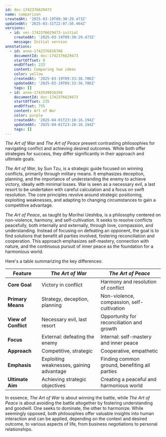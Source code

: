 ```yaml
---
id: doc-1742376629473
name: comparison
createdAt: '2025-03-19T09:30:29.473Z'
updatedAt: '2025-03-31T22:07:56.464Z'
versions:
  - id: ver-1742376629473-initial
    createdAt: '2025-03-19T09:30:29.473Z'
    message: Initial version
annotations:
  - id: anno-1742376816706
    documentId: doc-1742376629473
    startOffset: 0
    endOffset: 233
    content: Comparing two ideas
    color: yellow
    createdAt: '2025-03-19T09:33:36.706Z'
    updatedAt: '2025-03-19T09:33:36.706Z'
    tags: []
  - id: anno-1743549016194
    documentId: doc-1742376629473
    startOffset: 235
    endOffset: 755
    content: Art of War
    color: purple
    createdAt: '2025-04-01T23:10:16.194Z'
    updatedAt: '2025-04-01T23:10:16.194Z'
    tags: []
---
```

*The Art of War* and *The Art of Peace* present contrasting philosophies for navigating conflict and achieving desired outcomes. While both offer strategies for success, they differ significantly in their approach and ultimate goals.

*The Art of War*, by Sun Tzu, is a strategic guide focused on winning conflicts, primarily through military means. It emphasizes deception, planning, and the importance of understanding the enemy to achieve victory, ideally with minimal losses. War is seen as a necessary evil, a last resort to be undertaken with careful calculation and a focus on swift resolution. The core principles revolve around strategic positioning, exploiting weaknesses, and adapting to changing circumstances to gain a competitive advantage.

*The Art of Peace*, as taught by Morihei Ueshiba, is a philosophy centered on non-violence, harmony, and self-cultivation. It seeks to resolve conflicts peacefully, both internally and externally, through love, compassion, and understanding. Instead of focusing on defeating an opponent, the goal is to find solutions that benefit all parties involved, fostering reconciliation and cooperation. This approach emphasizes self-mastery, connection with nature, and the continuous pursuit of inner peace as the foundation for a harmonious world.

Here's a table summarizing the key differences:

| Feature            | *The Art of War*                        | *The Art of Peace*                           |
|---------------------|-----------------------------------------|----------------------------------------------|
| **Core Goal**       | Victory in conflict                     | Harmony and resolution of conflict         |
| **Primary Means**   | Strategy, deception, planning          | Non-violence, compassion, self-cultivation |
| **View of Conflict**| Necessary evil, last resort             | Opportunity for reconciliation and growth   |
| **Focus**           | External: defeating the enemy          | Internal: self-mastery and inner peace       |
| **Approach**        | Competitive, strategic                  | Cooperative, empathetic                      |
| **Emphasis**        | Exploiting weaknesses, gaining advantage | Finding common ground, benefiting all parties |
| **Ultimate Aim**    | Achieving strategic objectives           | Creating a peaceful and harmonious world    |

In essence, *The Art of War* is about winning the battle, while *The Art of Peace* is about avoiding the battle altogether by fostering understanding and goodwill. One seeks to dominate, the other to harmonize. While seemingly opposed, both philosophies offer valuable insights into human interaction and can be applied, depending on the context and desired outcome, to various aspects of life, from business negotiations to personal relationships.
